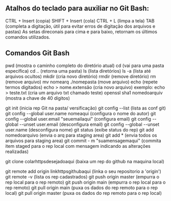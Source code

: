 ## Atalhos do teclado para auxiliar no Git Bash:

CTRL + Insert (copia)
SHIFT + Insert (cola)
CTRL + L (limpa a tela)
TAB (completa a digitação, útil para evitar erros de digitação dos arquivos e pastas)
As setas direconais para cima e para baixo, retornam os últimos comandos utilizados.

## Comandos Git Bash

pwd (mostra o caminho completo do diretório atual)
cd (vai para uma pasta específica)
cd .. (retorna uma pasta)
ls (lista diretórios)
ls -a (lista até arquivos ocultos)
mkdir (cria novo diretório)
rmdir (remove diretório)
rm (remove arquivo)
mv nomearq ./nomepasta (move arquivo)
echo (repete termos digitados)
echo > nome.extensão (cria novo arquivo) exemplo: echo > teste.txt (cria um arquivo txt chamado teste)
openssl sha1 nomedoarquiv (mostra a chave de 40 dígitos)

git init (inicia rep Git na pasta/ versificação)
git config --list (lista as conf git)
git config --global user.name nomeaqui (configura o nome do autor)
git config --global user.email "seuemailaqui" (configura email)
git config --global --unset user.email (desconfigura email)
git config --global --unset user.name (desconfigura nome)
git status (exibe status do rep)
git add nomedoarquivo (envia o arq para staging area)
git add * (envia todos os arquivos para staging area)
git commit - m "suamensagemaqui" (commita item staged para o rep local com mensagem indicando as alterações realizadas)

git clone colarhttpsdesejadoaqui (baixa um rep do github na maquina local)

git remote add origin linkhttpsgithubaqui (linka o seu repositorio a 'origin')
git remote -v (lista os rep cadastrados)
git push origin master (empurra o rep local para o rep remoto)
git push origin main (empurra o rep local para o rep remoto)
git pull origin main (puxa os dados do rep remoto para o rep local)
git pull origin master (puxa os dados do rep remoto para o rep local)
